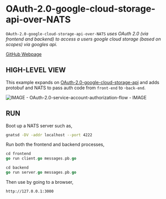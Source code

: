 # OAuth-2.0-google-cloud-storage-api-over-NATS

`OAuth-2.0-google-cloud-storage-api-over-NATS` _uses OAuth 2.0 (via frontend and backend) to access a users google cloud storage (based on scopes) via googles api._

[GitHub Webpage](https://jeffdecola.github.io/my-go-examples/)

## HIGH-LEVEL VIEW

This example expands on [OAuth-2.0-google-cloud-storage-api](https://github.com/JeffDeCola/my-go-examples/tree/master/OAuth-2.0-google-cloud-storage-api) and adds protobuf and NATS to pass auth code from `front-end` to -`back-end`.

![IMAGE - OAuth-2.0-service-account-authorization-flow - IMAGE](https://github.com/JeffDeCola/my-cheat-sheets/blob/master/OAuth-2.0-authorization-cheat-sheet/OAuth-2.0-service-account-authorization-flow.jpg)

## RUN

Boot up a NATS server such as,

```bash
gnatsd -DV -addr localhost --port 4222
```

Run both the frontend and backend processes,

```go
cd frontend
go run client.go messages.pb.go
```

```go
cd backend
go run server.go messages.pb.go
```

Then use by going to a browser,

```bash
http://127.0.0.1:3000
```
